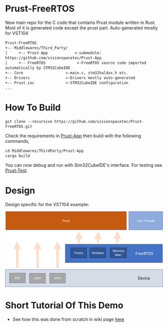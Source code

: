 # Prust-FreeRTOS
New main repo for the C code that contains Prust module written in Rust. Most of it is generated code except the prust part. Auto-generated mostly for VST104

```
Prust-FreeRTOS  
+-- Middlewares/Third_Party/  
|     +-- Prust-App            <-submodule: https://github.com/visionspacetec/Prust-App    
|     +-- FreeRTOS              <-FreeRTOS source code imported automatically by STM32CubeIDE
+-- Core                   <-main.c, stm32hal4xx.h etc.  
+-- Drivers                <-Drivers mostly auto-generated  
+-- Prust.ioc              <-STM32CubeIDE configuration  
...
```

# How To Build  
```
git clone --recursive https://github.com/visionspacetec/Prust-FreeRTOS.git
```
Check the requirements in [Prust-App](https://github.com/visionspacetec/Prust-App) then build with the following commands,
```
cd Middlewares/ThirdParty/Prust-App
cargo build
```
You can now debug and run with Stm32CubeIDE's interface. 
For testing see [Prust-Test](https://github.com/visionspacetec/Prust-Test).

# Design
Design specific for the VST104 example:  
 
![Design](media/designvst.png)


# Short Tutorial Of This Demo 
- See how this was done from scratch in wiki page [here](https://github.com/visionspacetec/Prust/wiki/How-To-Build-This-On-VST104)
